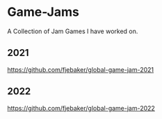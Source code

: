# Game-Jams
A Collection of Jam Games I have worked on.

## 2021
https://github.com/fjebaker/global-game-jam-2021

## 2022
https://github.com/fjebaker/global-game-jam-2022
